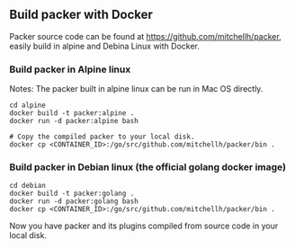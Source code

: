 ## Build packer with Docker
Packer source code can be found at https://github.com/mitchellh/packer, easily build in alpine and Debina Linux with Docker.

### Build packer in Alpine linux

Notes: The packer built in alpine linux can be run in Mac OS directly.

```
cd alpine
docker build -t packer:alpine .
docker run -d packer:alpine bash

# Copy the compiled packer to your local disk.
docker cp <CONTAINER_ID>:/go/src/github.com/mitchellh/packer/bin . 
```
### Build packer in Debian linux (the official golang docker image)

```
cd debian
docker build -t packer:golang . 
docker run -d packer:golang bash
docker cp <CONTAINER_ID>:/go/src/github.com/mitchellh/packer/bin .
```

Now you have packer and its plugins compiled from source code in your local disk.
